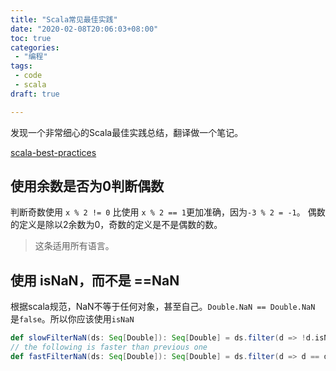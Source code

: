 ```yaml
---
title: "Scala常见最佳实践"
date: "2020-02-08T20:06:03+08:00"
toc: true
categories:
 - "编程"
tags:
 - code
 - scala
draft: true

---
```


发现一个非常细心的Scala最佳实践总结，翻译做一个笔记。

<!--more-->
[scala-best-practices](https://nrinaudo.github.io/scala-best-practices/)

## 使用余数是否为0判断偶数
判断奇数使用 `x % 2 != 0` 比使用 `x % 2 == 1`更加准确，因为`-3 % 2 = -1`。 偶数的定义是除以2余数为0，奇数的定义是不是偶数的数。
>这条适用所有语言。

## 使用 isNaN，而不是 ==NaN
根据scala规范，NaN不等于任何对象，甚至自己。`Double.NaN == Double.NaN` 是`false`。所以你应该使用`isNaN`
```scala
def slowFilterNaN(ds: Seq[Double]): Seq[Double] = ds.filter(d => !d.isNaN)
// the following is faster than previous one
def fastFilterNaN(ds: Seq[Double]): Seq[Double] = ds.filter(d => d == d)
```

## 
